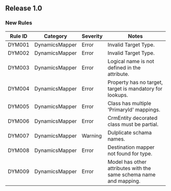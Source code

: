 ﻿## Release 1.0

### New Rules

Rule ID | Category | Severity | Notes
--------|----------|----------|-------
DYM001  | DynamicsMapper | Error    | Invalid Target Type.
DYM002  | DynamicsMapper | Error    | Invalid Target Type.
DYM003  | DynamicsMapper | Error    | Logical name is not defined in the attribute.
DYM004  | DynamicsMapper | Error    | Property has no target, target is mandatory for lookups.
DYM005  | DynamicsMapper | Error    | Class has multiple 'PrimaryId' mappings.
DYM006  | DynamicsMapper | Error    | CrmEntity decorated class must be partial.
DYM007  | DynamicsMapper | Warning  | Dulplicate schama names.
DYM008  | DynamicsMapper | Error    | Destination mapper not found for type.
DYM009  | DynamicsMapper | Error    | Model has other attributes with the same schema name and mapping.
